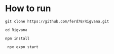 # How to run
```git clone https://github.com/ferd78/Rigvana.git```

```cd Rigvana```

```npm install```

``` npx expo start```
